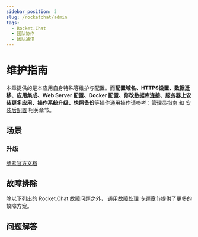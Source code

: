 ```yaml
---
sidebar_position: 3
slug: /rocketchat/admin
tags:
  - Rocket.Chat
  - 团队协作
  - 团队通讯
---
```


# 维护指南

本章提供的是本应用自身特殊等维护与配置。而**配置域名、HTTPS设置、数据迁移、应用集成、Web Server 配置、Docker 配置、修改数据库连接、服务器上安装更多应用、操作系统升级、快照备份**等操作通用操作请参考：[管理员指南](../administrator) 和 [安装后配置](../install/setup/) 相关章节。

## 场景

### 升级

[参考官方文档](https://docs.rocket.chat/quick-start/upgrading-rocket.chat)

## 故障排除

除以下列出的 Rocket.Chat 故障问题之外， [通用故障处理](../troubleshoot) 专题章节提供了更多的故障方案。 

## 问题解答

